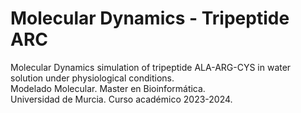 # Molecular Dynamics - Tripeptide ARC
Molecular Dynamics simulation of tripeptide ALA-ARG-CYS in water solution under physiological conditions.  
Modelado Molecular. Master en Bioinformática.  
Universidad de Murcia. Curso académico 2023-2024.
